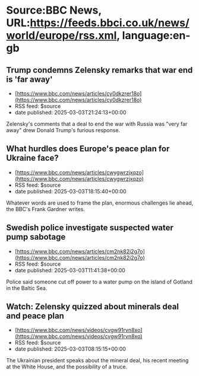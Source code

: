 # Source:BBC News, URL:https://feeds.bbci.co.uk/news/world/europe/rss.xml, language:en-gb

## Trump condemns Zelensky remarks that war end is 'far away'
 - [https://www.bbc.com/news/articles/cy0dkzrer18o](https://www.bbc.com/news/articles/cy0dkzrer18o)
 - RSS feed: $source
 - date published: 2025-03-03T21:24:13+00:00

Zelensky's comments that a deal to end the war with Russia was "very far away" drew Donald Trump's furious response.

## What hurdles does Europe's peace plan for Ukraine face?
 - [https://www.bbc.com/news/articles/cwygwrzjxqzo](https://www.bbc.com/news/articles/cwygwrzjxqzo)
 - RSS feed: $source
 - date published: 2025-03-03T18:15:40+00:00

Whatever words are used to frame the plan, enormous challenges lie ahead, the BBC's Frank Gardner writes.

## Swedish police investigate suspected water pump sabotage
 - [https://www.bbc.com/news/articles/cm2nk82j2g7o](https://www.bbc.com/news/articles/cm2nk82j2g7o)
 - RSS feed: $source
 - date published: 2025-03-03T11:41:38+00:00

Police said someone cut off power to a water pump on the island of Gotland in the Baltic Sea.

## Watch: Zelensky quizzed about minerals deal and peace plan
 - [https://www.bbc.com/news/videos/cvgw91rvn8xo](https://www.bbc.com/news/videos/cvgw91rvn8xo)
 - RSS feed: $source
 - date published: 2025-03-03T08:15:15+00:00

The Ukrainian president speaks about the mineral deal, his recent meeting at the White House, and the possibility of a truce.

